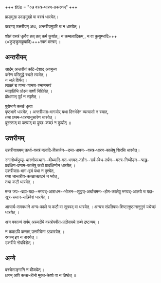 +++
title = "०७ वस्त्र-धारण-प्रकरणम्"
+++

प्राङ्मुख उदङ्मुखो वा वस्त्रं धारयेत्।  

कदाप्य् उत्तरीयम् अधः, अन्तरीयमुपरि च न धारयेत् ।  

श्वेतं वस्त्रं धृत्वैव तत् तत् कर्म कुर्यात् ; न कम्बलादिकम् , न वा कुसुम्भादि+++(=कुङ्कुमपुष्पादि)+++रक्तं वस्त्रम् ।  

## अन्तरीयम्
आर्द्रम् अन्तरीयं कटि-देशाद् अवमुच्य  
करेण परिशुद्धे स्थले त्यजेत् ।  
न जले क्षिपेत् ।  
त्यक्तं च मान्त्र-मानस-स्नानन्तरं  
व्याहृतिभिः प्रोक्ष्य पार्श्वे निक्षिपेत् ।  
प्रोक्षणात् पूर्वं न स्पृशेत् । 

पुरोभागे कच्छं धृत्वा  
पृष्ठभागे धारयेत् । 
अन्तरीयाग्र-भागयोर् यथा दिनभेदेन व्यत्यासो न स्यात्,  
तथा प्रथम-धारणानुसारेण धारयेत् ।  
पुरस्ताद् वा पश्चाद् वा पुच्छ-कच्छं न कुर्यात् ॥

## उत्तरीयम् 
उत्तरीयाख्यम् ऊर्ध्व-वस्त्रं मलादि-विसर्जन--दन्त-धावन--वस्त्र-धारण-कालेषु शिरसि धारयेत्। 

स्नानोर्ध्वपुण्ड्र-धारणोपस्थान--वीथ्यादि-गत-भगवद्-दर्शन--सर्व-विध-तर्पण--वस्त्र-निष्पीडन--श्राद्ध-प्रदक्षिण-प्रणाम-कालेषु कटौ प्रादक्षिण्येन धारयेत् ।  
उत्तरीयाग्र-भाग-द्वयं यथा न दृश्येत,  
यथा चान्तरीय-कच्छाच्छादनं न भवेत् ,  
तथा कटौ धारयेत् । 

मन्त्र जप--ब्रह्म-यज्ञ--भगवद्-आराधन--भोजन--शुद्ध्य्-अर्थाचमन--होम-कालेषु भगवद्-आलये च यज्ञ-सूत्र-समान-सन्निवेशं धारयेत् । 

आचार्य-समवधाने अन्य-काले च कटौ वा सूत्रवद् वा धारयेत् । 
अन्यत्र संप्रतिपन्न-शिष्टानुष्ठानानुगुणं यथेच्छं धारयेत् ।

अत्र वक्तव्यं सर्वम् अस्मदीये वस्त्रोपवीत-प्रदीपाख्ये ग्रन्थे द्रष्टव्यम् । 

न कदाऽपि कण्ठम् उत्तरीयेणा ऽऽवारयेत् ।  
स्रजम् इव न धारयेत् ।  
उत्तरीये नोपविशेत् ।  

## अन्ये
वस्त्रेणाङ्गानि न वीजयेत् ।  
क्षणम् अपि कच्छ-हीनो मुक्त-केशो वा न तिष्ठेत् ॥
